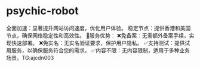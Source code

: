 # psychic-robot
全面加速：显著提升网站访问速度，优化用户体验。 稳定节点：提供香港和美国节点，确保网络稳定性和高效性。 🤗服务优势： ❌免备案：无需额外备案手续，实现快速部署。 ❌免实名：无实名验证要求，保护用户隐私。 ✅支持测试：提供试用服务，以确保服务符合您的需求。 ✅内容不限：无内容限制，适用于多种业务场景。TG:ajcdn003
